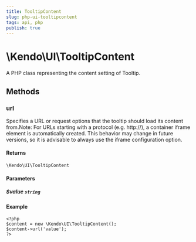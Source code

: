 ```yaml
---
title: TooltipContent
slug: php-ui-tooltipcontent
tags: api, php
publish: true
---
```


# \Kendo\UI\TooltipContent

A PHP class representing the content setting of Tooltip.


## Methods

### url
Specifies a URL or request options that the tooltip should load its content from.Note: For URLs starting with a protocol (e.g. http://),
a container iframe element is automatically created. This behavior may change in future
versions, so it is advisable to always use the iframe configuration option.

#### Returns
`\Kendo\UI\TooltipContent`

#### Parameters

##### $value `string`



#### Example 
    <?php
    $content = new \Kendo\UI\TooltipContent();
    $content->url('value');
    ?>

